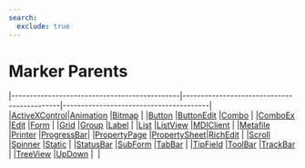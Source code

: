 ```yaml
---
search:
  exclude: true
---
```


<h1 class="heading"><span class="name">Marker Parents</span></h1>

|----------------------------------------------|--------------------------------------------|----------------------------------------|
|[ActiveXControl](../objects/activexcontrol.md)|[Animation](../objects/animation.md)        |[Bitmap](../objects/bitmap.md)          |
|[Button](../objects/button.md)                |[ButtonEdit](../objects/buttonedit.md)      |[Combo](../objects/combo.md)            |
|[ComboEx](../objects/comboex.md)              |[Edit](../objects/edit.md)                  |[Form](../objects/form.md)              |
|[Grid](../objects/grid.md)                    |[Group](../objects/group.md)                |[Label](../objects/label.md)            |
|[List](../objects/list.md)                    |[ListView](../objects/listview.md)          |[MDIClient](../objects/mdiclient.md)    |
|[Metafile](../objects/metafile.md)            |[Printer](../objects/printer.md)            |[ProgressBar](../objects/progressbar.md)|
|[PropertyPage](../objects/propertypage.md)    |[PropertySheet](../objects/propertysheet.md)|[RichEdit](../objects/richedit.md)      |
|[Scroll](../objects/scroll.md)                |[Spinner](../objects/spinner.md)            |[Static](../objects/static.md)          |
|[StatusBar](../objects/statusbar.md)          |[SubForm](../objects/subform.md)            |[TabBar](../objects/tabbar.md)          |
|[TipField](../objects/tipfield.md)            |[ToolBar](../objects/toolbar.md)            |[TrackBar](../objects/trackbar.md)      |
|[TreeView](../objects/treeview.md)            |[UpDown](../objects/updown.md)              |&nbsp;                                  |
